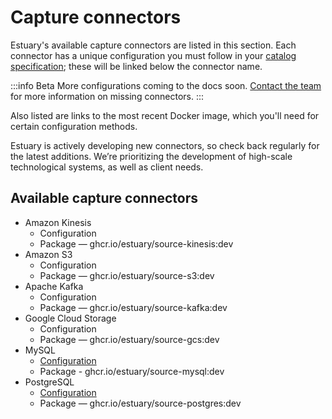 # Capture connectors

Estuary's available capture connectors are listed in this section. Each connector has a unique configuration you must follow in your [catalog specification](concepts/README.md#specifications); these will be linked below the connector name.

:::info Beta
More configurations coming to the docs soon. [Contact the team](mailto:info@estuary.dev) for more information on missing connectors.
:::

Also listed are links to the most recent Docker image, which you'll need for certain configuration methods.

Estuary is actively developing new connectors, so check back regularly for the latest additions. We’re prioritizing the development of high-scale technological systems, as well as client needs.

## Available capture connectors

* Amazon Kinesis
  * Configuration
  * Package — ghcr.io/estuary/source-kinesis:dev
* Amazon S3
  * Configuration
  * Package — ghcr.io/estuary/source-s3:dev
* Apache Kafka
  * Configuration
  * Package — ghcr.io/estuary/source-kafka:dev
* Google Cloud Storage
  * Configuration
  * Package — ghcr.io/estuary/source-gcs:dev
* MySQL
  * [Configuration](./MySQL.md)
  * Package - ghcr.io/estuary/source-mysql:dev
* PostgreSQL
  * [Configuration](./PostgreSQL.md)
  * Package — ghcr.io/estuary/source-postgres:dev
